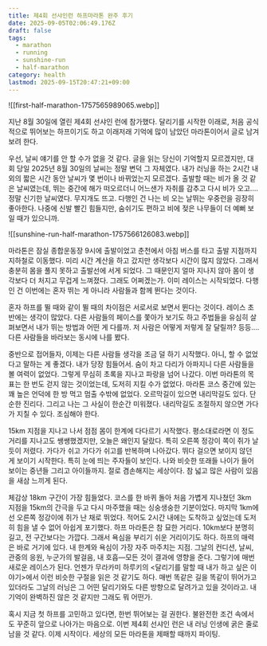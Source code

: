 ```yaml
---
title: 제4회 선샤인런 하프마라톤 완주 후기
date: 2025-09-05T02:06:49.176Z
draft: false
tags:
  - marathon
  - running
  - sunshine-run
  - half-marathon
category: health
lastmod: 2025-09-15T20:47:21+09:00
---
```

![[first-half-marathon-1757565989065.webp]]

지난 8월 30일에 열린 제4회 선샤인 런에 참가했다. 달리기를 시작한 이래로, 처음 공식적으로 뛰어보는 하프이기도 하고 이래저래 기억에 많이 남았던 마라톤이어서 글로 남겨보려 한다. 

우선, 날씨 얘기를 안 할 수가 없을 것 같다. 글을 읽는 당신이 기억할지 모르겠지만, 대회 당일 2025년 8월 30일의 날씨는 정말 변덕 그 자체였다. 내가 러닝을 하는 2시간 내외의 짧은 시간 동안 날씨가 몇 번이나 바뀌었는지 모르겠다. 출발할 때는 비가 올 것 같은 날씨였는데, 뛰는 중간에 해가 떠오르더니 어느샌가 자취를 감추고 다시 비가 오고…. 정말 신기한 날씨였다. 무지개도 뜨고.
다행인 건 나는 비 오는 날뛰는 우중런을 굉장히 좋아한다. 나중에 신발 빨긴 힘들지만, 숨쉬기도 편하고 비에 젖은 나무들이 더 예뻐 보일 때가 있으니까. 

![[sunshine-run-half-marathon-1757566126083.webp]]

마라톤은 잠실 종합운동장 9시에 출발이었고 춘천에서 아침 버스를 타고 출발 지점까지 지하철로 이동했다. 미리 시간 계산을 하고 갔지만 생각보다 시간이 많지 않았다. 그래서 충분히 몸을 풀지 못하고 출발선에 서게 되었다. 그 때문인지 얼마 지나지 않아 몸이 생각보다 더 처지고 무겁게 느껴졌다. 그래도 어쩌겠는가. 이미 레이스는 시작되었다. 다행인 건 이번에는 혼자 뛰는 게 아니라 사람들과 함께 뛴다는 것이다. 

혼자 하프를 뛸 때와 같이 뛸 때의 차이점은 서로서로 보면서 뛴다는 것이다. 레이스 초반에는 생각이 많았다. 다른 사람들의 페이스를 쫓아가 보기도 하고 주법들을 유심히 살펴보면서 내가 뛰는 방법과 어떤 게 다를까. 저 사람은 어떻게 저렇게 잘 달릴까? 등등…. 다른 사람들을 바라보는 동시에 나를 봤다. 

중반으로 접어들자, 이제는 다른 사람들 생각을 조금 덜 하기 시작했다. 아니, 할 수 없었다고 말하는 게 좋겠다. 내가 당장 힘들어서. 숨이 차고 다리가 아파지니 다른 사람들을 볼 여력이 없었다. 그렇게 무심히 초록을 지나고 파랑을 넘어 나갔다.
이번 마라톤의 목표는 한 번도 걷지 않는 것이었는데, 도저히 지킬 수가 없었다. 마라톤 코스 중간에 있는 꽤 높은 언덕에 한 방 먹고 멈출 수밖에 없었다. 오르막길이 있으면 내리막길도 있다. 단순한 진리다. 그리고 나는 그 사실이 한순간 미워졌다. 내리막길도 조절하지 않으면 가다가 지칠 수 있다. 조심해야 한다. 

15km 지점을 지나고 나서 점점 몸이 한계에 다다르기 시작했다. 평소대로라면 이 정도 거리를 지나고도 쌩쌩했겠지만, 오늘은 왜인지 달랐다. 특히 오른쪽 정강이 쪽이 쥐가 날듯이 저렸다. 가다가 쉬고 가다가 쉬고를 반복하며 나아갔다. 
뛰다 걸으면 보이지 않던 게 보이기 시작한다. 특히 눈에 띄는 주자들이 보인다. 나와 비슷한 또래들 나이가 들어 보이는 중년들 그리고 아이들까지. 절로 겸손해지는 세상이다. 참 넓고 많은 사람이 있음을 새삼 느끼게 된다. 

체감상 18km 구간이 가장 힘들었다. 코스를 한 바퀴 돌아 처음 가볍게 지나쳤던 3km 지점을 15km의 간극을 두고 다시 마주했을 때는 싱숭생숭한 기분이었다. 마지막 1km에선 오른쪽 정강이에 쥐가 난 채로 뛰었다. 적어도 2시간 내에는 도착하고 싶었는데 도저히 힘을 낼 수 없어 아쉽게 포기했다.
하프 마라톤은 참 묘한 거리다. 10km보다 분명히 길고, 전 구간보다는 가깝다. 그래서 욕심을 부리기 쉬운 거리이기도 하다. 하프의 매력은 바로 거기에 있다. 내 한계와 욕심이 가장 자주 마주치는 지점. 그날의 컨디션, 날씨, 관중의 응원, 누군가의 발걸음, 내 호흡—모든 것이 결과에 영향을 준다. 그렇기에 매번 새로운 레이스가 된다. 언젠가 무라카미 하루키의 <달리기를 말할 때 내가 하고 싶은 이야기>에서 이런 비슷한 구절을 읽은 것 같기도 하다. 매번 똑같은 길을 똑같이 뛰어가고 있더라도 그날의 러닝은 그 어떤 달리기와도 다른 방향으로 달려가고 있을 것이라고. 내 기억이 완벽하진 않은 것 같지만 그래도 뭐 어떤가.

혹시 지금 첫 하프를 고민하고 있다면, 한번 뛰어보는 걸 권한다. 불완전한 조건 속에서도 꾸준히 앞으로 나아가는 마음으로. 이번 제4회 선샤인 런은 내 러닝 인생에 굵은 줄로 남을 것 같다. 이제 시작이다. 세상의 모든 마라톤을 제패할 때까지 파이팅.
